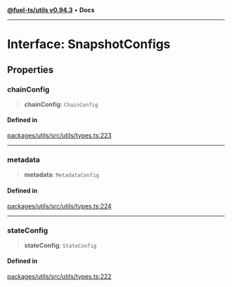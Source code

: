 [**@fuel-ts/utils v0.94.3**](../index.md) • **Docs**

***

# Interface: SnapshotConfigs

## Properties

### chainConfig

> **chainConfig**: `ChainConfig`

#### Defined in

[packages/utils/src/utils/types.ts:223](https://github.com/FuelLabs/fuels-ts/blob/cc962ddd723eecfdc3547cbf3cf6ebcfd052d837/packages/utils/src/utils/types.ts#L223)

***

### metadata

> **metadata**: `MetadataConfig`

#### Defined in

[packages/utils/src/utils/types.ts:224](https://github.com/FuelLabs/fuels-ts/blob/cc962ddd723eecfdc3547cbf3cf6ebcfd052d837/packages/utils/src/utils/types.ts#L224)

***

### stateConfig

> **stateConfig**: `StateConfig`

#### Defined in

[packages/utils/src/utils/types.ts:222](https://github.com/FuelLabs/fuels-ts/blob/cc962ddd723eecfdc3547cbf3cf6ebcfd052d837/packages/utils/src/utils/types.ts#L222)
